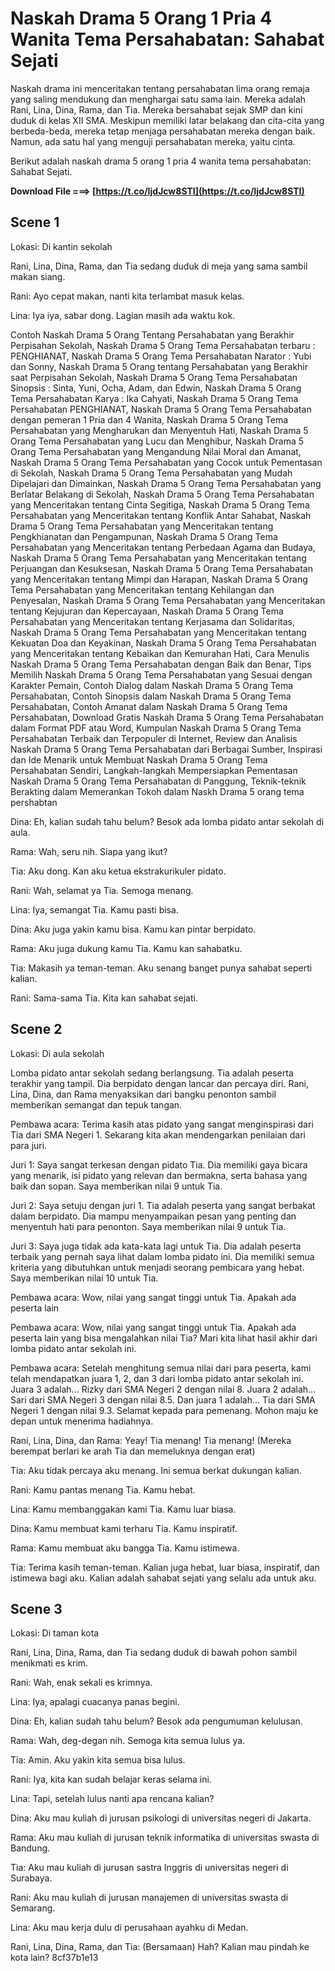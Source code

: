 # Naskah Drama 5 Orang 1 Pria 4 Wanita Tema Persahabatan: Sahabat Sejati
 
Naskah drama ini menceritakan tentang persahabatan lima orang remaja yang saling mendukung dan menghargai satu sama lain. Mereka adalah Rani, Lina, Dina, Rama, dan Tia. Mereka bersahabat sejak SMP dan kini duduk di kelas XII SMA. Meskipun memiliki latar belakang dan cita-cita yang berbeda-beda, mereka tetap menjaga persahabatan mereka dengan baik. Namun, ada satu hal yang menguji persahabatan mereka, yaitu cinta.
 
Berikut adalah naskah drama 5 orang 1 pria 4 wanita tema persahabatan: Sahabat Sejati.
 
**Download File ===> [https://t.co/IjdJcw8STI](https://t.co/IjdJcw8STI)**


  
## Scene 1
 
Lokasi: Di kantin sekolah
 
Rani, Lina, Dina, Rama, dan Tia sedang duduk di meja yang sama sambil makan siang.
 
Rani: Ayo cepat makan, nanti kita terlambat masuk kelas.
 
Lina: Iya iya, sabar dong. Lagian masih ada waktu kok.
 
Contoh Naskah Drama 5 Orang Tentang Persahabatan yang Berakhir Perpisahan Sekolah,  Naskah Drama 5 Orang Tema Persahabatan terbaru : PENGHIANAT,  Naskah Drama 5 Orang Tema Persahabatan Narator : Yubi dan Sonny,  Naskah Drama 5 Orang tentang Persahabatan yang Berakhir saat Perpisahan Sekolah,  Naskah Drama 5 Orang Tema Persahabatan Sinopsis : Sinta, Yuni, Ocha, Adam, dan Edwin,  Naskah Drama 5 Orang Tema Persahabatan Karya : Ika Cahyati,  Naskah Drama 5 Orang Tema Persahabatan PENGHIANAT,  Naskah Drama 5 Orang Tema Persahabatan dengan pemeran 1 Pria dan 4 Wanita,  Naskah Drama 5 Orang Tema Persahabatan yang Mengharukan dan Menyentuh Hati,  Naskah Drama 5 Orang Tema Persahabatan yang Lucu dan Menghibur,  Naskah Drama 5 Orang Tema Persahabatan yang Mengandung Nilai Moral dan Amanat,  Naskah Drama 5 Orang Tema Persahabatan yang Cocok untuk Pementasan di Sekolah,  Naskah Drama 5 Orang Tema Persahabatan yang Mudah Dipelajari dan Dimainkan,  Naskah Drama 5 Orang Tema Persahabatan yang Berlatar Belakang di Sekolah,  Naskah Drama 5 Orang Tema Persahabatan yang Menceritakan tentang Cinta Segitiga,  Naskah Drama 5 Orang Tema Persahabatan yang Menceritakan tentang Konflik Antar Sahabat,  Naskah Drama 5 Orang Tema Persahabatan yang Menceritakan tentang Pengkhianatan dan Pengampunan,  Naskah Drama 5 Orang Tema Persahabatan yang Menceritakan tentang Perbedaan Agama dan Budaya,  Naskah Drama 5 Orang Tema Persahabatan yang Menceritakan tentang Perjuangan dan Kesuksesan,  Naskah Drama 5 Orang Tema Persahabatan yang Menceritakan tentang Mimpi dan Harapan,  Naskah Drama 5 Orang Tema Persahabatan yang Menceritakan tentang Kehilangan dan Penyesalan,  Naskah Drama 5 Orang Tema Persahabatan yang Menceritakan tentang Kejujuran dan Kepercayaan,  Naskah Drama 5 Orang Tema Persahabatan yang Menceritakan tentang Kerjasama dan Solidaritas,  Naskah Drama 5 Orang Tema Persahabatan yang Menceritakan tentang Kekuatan Doa dan Keyakinan,  Naskah Drama 5 Orang Tema Persahabatan yang Menceritakan tentang Kebaikan dan Kemurahan Hati,  Cara Menulis Naskah Drama 5 Orang Tema Persahabatan dengan Baik dan Benar,  Tips Memilih Naskah Drama 5 Orang Tema Persahabatan yang Sesuai dengan Karakter Pemain,  Contoh Dialog dalam Naskah Drama 5 Orang Tema Persahabatan,  Contoh Sinopsis dalam Naskah Drama 5 Orang Tema Persahabatan,  Contoh Amanat dalam Naskah Drama 5 Orang Tema Persahabatan,  Download Gratis Naskah Drama 5 Orang Tema Persahabatan dalam Format PDF atau Word,  Kumpulan Naskah Drama 5 Orang Tema Persahabatan Terbaik dan Terpopuler di Internet,  Review dan Analisis Naskah Drama 5 Orang Tema Persahabatan dari Berbagai Sumber,  Inspirasi dan Ide Menarik untuk Membuat Naskah Drama 5 Orang Tema Persahabatan Sendiri,  Langkah-langkah Mempersiapkan Pementasan Naskah Drama 5 Orang Tema Persahabatan di Panggung,  Teknik-teknik Berakting dalam Memerankan Tokoh dalam Naskh Drama 5 orang tema pershabtan
 
Dina: Eh, kalian sudah tahu belum? Besok ada lomba pidato antar sekolah di aula.
 
Rama: Wah, seru nih. Siapa yang ikut?
 
Tia: Aku dong. Kan aku ketua ekstrakurikuler pidato.
 
Rani: Wah, selamat ya Tia. Semoga menang.
 
Lina: Iya, semangat Tia. Kamu pasti bisa.
 
Dina: Aku juga yakin kamu bisa. Kamu kan pintar berpidato.
 
Rama: Aku juga dukung kamu Tia. Kamu kan sahabatku.
 
Tia: Makasih ya teman-teman. Aku senang banget punya sahabat seperti kalian.
 
Rani: Sama-sama Tia. Kita kan sahabat sejati.
  
## Scene 2
 
Lokasi: Di aula sekolah
 
Lomba pidato antar sekolah sedang berlangsung. Tia adalah peserta terakhir yang tampil. Dia berpidato dengan lancar dan percaya diri. Rani, Lina, Dina, dan Rama menyaksikan dari bangku penonton sambil memberikan semangat dan tepuk tangan.
 
Pembawa acara: Terima kasih atas pidato yang sangat menginspirasi dari Tia dari SMA Negeri 1. Sekarang kita akan mendengarkan penilaian dari para juri.
 
Juri 1: Saya sangat terkesan dengan pidato Tia. Dia memiliki gaya bicara yang menarik, isi pidato yang relevan dan bermakna, serta bahasa yang baik dan sopan. Saya memberikan nilai 9 untuk Tia.
 
Juri 2: Saya setuju dengan juri 1. Tia adalah peserta yang sangat berbakat dalam berpidato. Dia mampu menyampaikan pesan yang penting dan menyentuh hati para penonton. Saya memberikan nilai 9 untuk Tia.
 
Juri 3: Saya juga tidak ada kata-kata lagi untuk Tia. Dia adalah peserta terbaik yang pernah saya lihat dalam lomba pidato ini. Dia memiliki semua kriteria yang dibutuhkan untuk menjadi seorang pembicara yang hebat. Saya memberikan nilai 10 untuk Tia.
 
Pembawa acara: Wow, nilai yang sangat tinggi untuk Tia. Apakah ada peserta lain

Pembawa acara: Wow, nilai yang sangat tinggi untuk Tia. Apakah ada peserta lain yang bisa mengalahkan nilai Tia? Mari kita lihat hasil akhir dari lomba pidato antar sekolah ini.
 
Pembawa acara: Setelah menghitung semua nilai dari para peserta, kami telah mendapatkan juara 1, 2, dan 3 dari lomba pidato antar sekolah ini. Juara 3 adalah... Rizky dari SMA Negeri 2 dengan nilai 8. Juara 2 adalah... Sari dari SMA Negeri 3 dengan nilai 8.5. Dan juara 1 adalah... Tia dari SMA Negeri 1 dengan nilai 9.3. Selamat kepada para pemenang. Mohon maju ke depan untuk menerima hadiahnya.
 
Rani, Lina, Dina, dan Rama: Yeay! Tia menang! Tia menang! (Mereka berempat berlari ke arah Tia dan memeluknya dengan erat)
 
Tia: Aku tidak percaya aku menang. Ini semua berkat dukungan kalian.
 
Rani: Kamu pantas menang Tia. Kamu hebat.
 
Lina: Kamu membanggakan kami Tia. Kamu luar biasa.
 
Dina: Kamu membuat kami terharu Tia. Kamu inspiratif.
 
Rama: Kamu membuat aku bangga Tia. Kamu istimewa.
 
Tia: Terima kasih teman-teman. Kalian juga hebat, luar biasa, inspiratif, dan istimewa bagi aku. Kalian adalah sahabat sejati yang selalu ada untuk aku.
  
## Scene 3
 
Lokasi: Di taman kota
 
Rani, Lina, Dina, Rama, dan Tia sedang duduk di bawah pohon sambil menikmati es krim.
 
Rani: Wah, enak sekali es krimnya.
 
Lina: Iya, apalagi cuacanya panas begini.
 
Dina: Eh, kalian sudah tahu belum? Besok ada pengumuman kelulusan.
 
Rama: Wah, deg-degan nih. Semoga kita semua lulus ya.
 
Tia: Amin. Aku yakin kita semua bisa lulus.
 
Rani: Iya, kita kan sudah belajar keras selama ini.
 
Lina: Tapi, setelah lulus nanti apa rencana kalian?
 
Dina: Aku mau kuliah di jurusan psikologi di universitas negeri di Jakarta.
 
Rama: Aku mau kuliah di jurusan teknik informatika di universitas swasta di Bandung.
 
Tia: Aku mau kuliah di jurusan sastra Inggris di universitas negeri di Surabaya.
 
Rani: Aku mau kuliah di jurusan manajemen di universitas swasta di Semarang.
 
Lina: Aku mau kerja dulu di perusahaan ayahku di Medan.
 
Rani, Lina, Dina, Rama, dan Tia: (Bersamaan) Hah? Kalian mau pindah ke kota lain?
 8cf37b1e13
 
